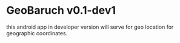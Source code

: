 # GeoBaruch  v0.1-dev1
this android app in developer version will serve for geo location for geographic coordinates.
